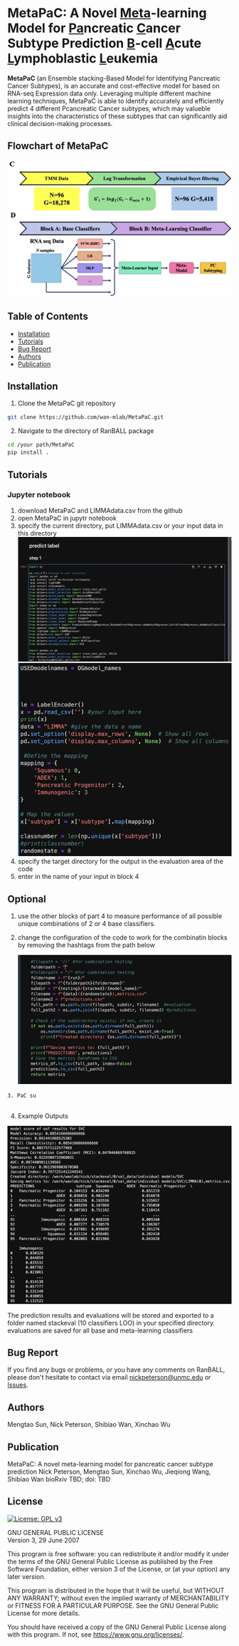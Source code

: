 # MetaPaC: A Novel <ins>Meta</ins>-learning Model for <ins>Pa</ins>ncreatic <ins>C</ins>ancer Subtype Prediction <ins>B</ins>-cell <ins>A</ins>cute <ins>L</ins>ymphoblastic <ins>L</ins>eukemia
**MetaPaC** (an Ensemble stacking-Based Model for Identifying Pancreatic Cancer Subtypes), is an accurate and cost-effective model for based on RNA-seq Expression data only. Leveraging multiple different machine learning techniques, MetaPaC is able to identify accurately and efficiently predict 4 different Pcancreatic Cancer subtypes, which may valueble insights into the characteristics of these subtypes that can significantly aid clinical decision-making processes.

## Flowchart of MetaPaC
![Flowchart of MetaPaC](Flowchart.png)

## Table of Contents
- [Installation](#installation)
- [Tutorials](#Tutorials)
- [Bug Report](#Bug-Report)
- [Authors](#Authors)
- [Publication](#Publication)
## Installation
1. Clone the MetaPaC git repository
```bash
git clone https://github.com/wan-mlab/MetaPaC.git
```
2. Navigate to the directory of RanBALL package
```bash
cd /your path/MetaPaC
pip install .
```
## Tutorials
### Jupyter notebook
1. download MetaPaC and LIMMAdata.csv from the github
2. open MetaPaC in jupytr notebook
3. specify the current directory, put LIMMAdata.csv or your input data in this directory
   ![Specify the Directory](directory.png)
   ![Specify the Input](input.png)
5. specify the target directory for the output in the evaluation area of the code
6. enter in the name of your input in block 4
## Optional
1. use the other blocks of part 4 to measure performance of all possible unique combinations of 2 or 4 base classifiers.
2. change the configuration of the code to work for the combinatin blocks by removing the hashtags from the path below
   
   ![Output pathways](outputpath.png)
   
```
3. PaC su


```

4. Example Outputs

![Example Outputs](OUTPUTgithub.png)

The prediction results and evaluations will be stored and exported to a folder named stackeval (10 classifiers LOO) in your specified directory.
evaluations are saved for all base and meta-learning classifiers

## Bug Report

If you find any bugs or problems, or you have any comments on RanBALL, please don't hesitate to contact via email nickpeterson@unmc.edu or [Issues](https://github.com/wan-mlab/MetaPaC/issues).

## Authors
Mengtao Sun, Nick Peterson, Shibiao Wan, Xinchao Wu

## Publication
MetaPaC: A novel meta-learning model for pancreatic cancer subtype prediction
Nick Peterson, Mengtao Sun, Xinchao Wu, Jieqiong Wang, Shibiao Wan
bioRxiv TBD; doi: TBD

## License 

[![License: GPL v3](https://img.shields.io/badge/License-GPL%20v3-blue.svg)](https://www.gnu.org/licenses/gpl-3.0)

GNU GENERAL PUBLIC LICENSE  
Version 3, 29 June 2007

This program is free software: you can redistribute it and/or modify
it under the terms of the GNU General Public License as published by
the Free Software Foundation, either version 3 of the License, or
(at your option) any later version.

This program is distributed in the hope that it will be useful,
but WITHOUT ANY WARRANTY; without even the implied warranty of
MERCHANTABILITY or FITNESS FOR A PARTICULAR PURPOSE.  See the
GNU General Public License for more details.

You should have received a copy of the GNU General Public License
along with this program.  If not, see <https://www.gnu.org/licenses/>.
